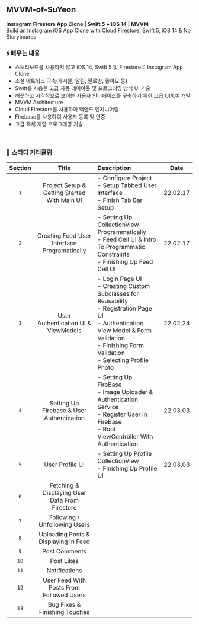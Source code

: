 ## MVVM-of-SuYeon

**Instagram Firestore App Clone | Swift 5 + iOS 14 | MVVM**   
Build an Instagram iOS App Clone with Cloud Firestore, Swift 5, iOS 14 & No Storyboards
<br/>
### 🌀 배우는 내용 

- 스토리보드를 사용하지 않고 iOS 14, Swift 5 및 Firestore로 Instagram App Clone 
- 소셜 네트워크 구축(게시물, 알림, 팔로잉, 좋아요 등)    
- Swift를 사용한 고급 자동 레이아웃 및 프로그래밍 방식 UI 기술   
- 깨끗하고 시각적으로 보이는 사용자 인터페이스를 구축하기 위한 고급 UI/UX 개발    
- MVVM Architecture   
- Cloud Firestore를 사용하여 백엔드 엔지니어링   
- Firebase를 사용하여 사용자 등록 및 인증   
- 고급 객체 지향 프로그래밍 기술   
<br/>      

### 📌 스터디 커리큘럼

|Section|Title|Description|Date|
|:--:|:--:|:--|:--:|
|`1`|Project Setup & Getting Started With Main UI|- Configure Project <br/> - Setup Tabbed User Interface <br/> - Finish Tab Bar Setup |22.02.17|
|`2`|Creating Feed User Interface Programatically|- Setting Up CollectionView Programmatically <br/> - Feed Cell UI & Intro To Programmatic Constraints <br/> - Finishing Up Feed Cell UI |22.02.17|
|`3`|User Authentication UI & ViewModels|- Login Page UI <br/> - Creating Custom Subclasses for Reusability <br/> - Registration Page UI <br/> - Authentication View Model & Form Validation <br/> - Finishing Form Validation <br/> - Selecting Profile Photo|22.02.24|
|`4`|Setting Up Firebase & User Authentication|- Setting Up FireBase <br/> - Image Uploader & Authentication Service <br/> - Register User In FireBase <br/> - Root ViewController With Authentication| 22.03.03
|`5`|User Profile UI|- Setting Up Profile CollectionView <br/> - Finishing Up Profile UI| 22.03.03
|`6`|Fetching & Displaying User Data From Firestore||
|`7`|Following / Unfollowing Users||
|`8`|Uploading Posts & Displaying In Feed||
|`9`|Post Comments||
|`10`|Post Likes||
|`11`|Notifications||
|`12`|User Feed With Posts From Followed Users|
|`13`|Bug Fixes & Finishing Touches||
